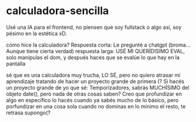 # calculadora-sencilla
Usé una IA para el frontend, no piensen que soy fullstack o algo así, soy pésimo en la estética xD.

cómo hice la calculadora? Respuesta corta: Le pregunté a chatgpt (broma... Aunque tiene cierta verdad)
respuesta larga: USÉ MI QUERÍDISIMO EVAL, solo manipulas el dom, y después haces que se evalúe lo que hay en la pantalla

sé que es una calculadora muy trucha, LO SÉ, pero no quiero atrasar mi aprendizaje tratando de hacer un proyecto grande de primera (?
Si hacés un proyecto grande de yo que sé: Temporizadores, sabrás MUCHÍSIMO del objeto date(), pero nada de otras cosas saben? Creo que profundizar en algo en específico
lo hacés cuando ya sabés mucho de lo básico, pero porfundizar en una cosa sola cuando no dominas en lo mínimo el resto, te retrasa supongo(?
